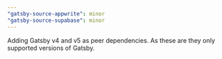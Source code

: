 ```yaml
---
"gatsby-source-appwrite": minor
"gatsby-source-supabase": minor
---
```


Adding Gatsby v4 and v5 as peer dependencies. As these are they only supported versions of Gatsby.
